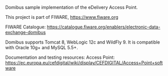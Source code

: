 Domibus sample implementation of the eDelivery Access Point.

This project is part of FIWARE, https://www.fiware.org 

FIWARE Catalogue: https://catalogue.fiware.org/enablers/electronic-data-exchange-domibus

Domibus supports Tomcat 8, WebLogic 12c and WildFly 9. It is compatible with Oracle 10g+ and MySQL 5.5+.

Documentation and testing resources:
Access Point: https://ec.europa.eu/cefdigital/wiki/display/CEFDIGITAL/Access+Point+software